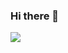 ### Hi there 👋

<!--
**paribhandarkar/paribhandarkar** is a ✨ _special_ ✨ repository because its `README.md` (this file) appears on your GitHub profile.

Here are some ideas to get you started:

- 🔭 I’m currently working on ...
- 🌱 I’m currently learning ...
- 👯 I’m looking to collaborate on ...
- 🤔 I’m looking for help with ...
- 💬 Ask me about ...
- 📫 How to reach me: ...
- 😄 Pronouns: ...
- ⚡ Fun fact: ...
-->
<img src='[https://31.media.tumblr.com/9dd46c4353ba56f95c743d17f9a8d7ec/tumblr_mev44q5DmC1rhumgro1_500.gif](https://img.buzzfeed.com/buzzfeed-static/static/2017-12/15/10/asset/buzzfeed-prod-fastlane-03/anigif_sub-buzz-8588-1513353484-6.gif)'/>
